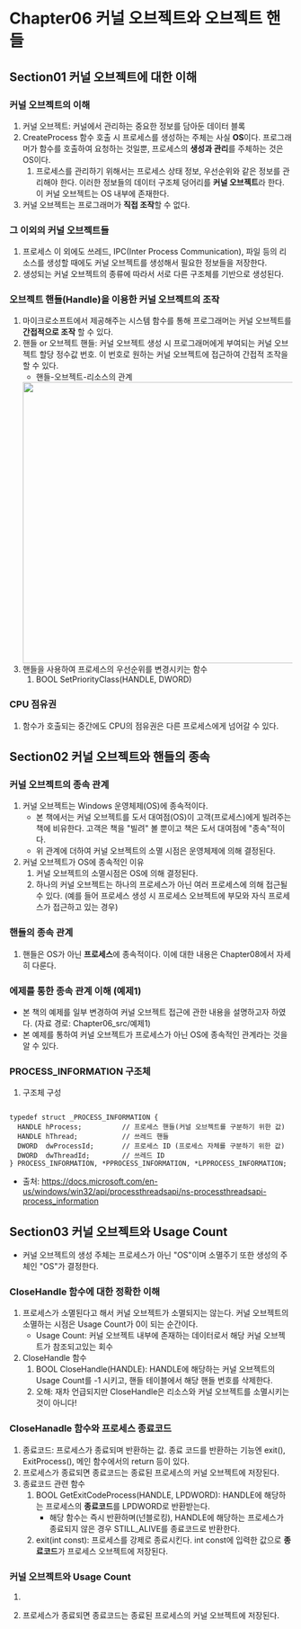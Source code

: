 # Chapter06 커널 오브젝트와 오브젝트 핸들
## Section01 커널 오브젝트에 대한 이해
### 커널 오브젝트의 이해
1. 커널 오브젝트: 커널에서 관리하는 중요한 정보를 담아둔 데이터 블록
2. CreateProcess 함수 호출 시 프로세스를 생성하는 주체는 사실 **OS**이다. 프로그래머가 함수를 호출하여 요청하는 것일뿐, 프로세스의 **생성과 관리**를 주체하는 것은 OS이다.
    1) 프로세스를 관리하기 위해서는 프로세스 상태 정보, 우선순위와 같은 정보를 관리해야 한다. 이러한 정보들의 데이터 구조체 덩어리를 **커널 오브젝트**라 한다. 이 커널 오브젝트는 OS 내부에 존재한다.
3. 커널 오브젝트는 프로그래머가 **직접 조작**할 수 없다.

### 그 이외의 커널 오브젝트들
1. 프로세스 이 외에도 쓰레드, IPC(Inter Process Communication), 파일 등의 리소스를 생성할 때에도 커널 오브젝트를 생성해서 필요한 정보들을 저장한다.
2. 생성되는 커널 오브젝트의 종류에 따라서 서로 다른 구조체를 기반으로 생성된다.

### 오브젝트 핸들(Handle)을 이용한 커널 오브젝트의 조작
1. 마이크로소프트에서 제공해주는 시스템 함수를 통해 프로그래머는 커널 오브젝트를 **간접적으로 조작** 할 수 있다.
2. 핸들 or 오브젝트 핸들: 커널 오브젝트 생성 시 프로그래머에게 부여되는 커널 오브젝트 할당 정수값 번호. 이 번호로 원하는 커널 오브젝트에 접근하여 간접적 조작을 할 수 있다.
    * 핸들-오브젝트-리소스의 관계
    <img width="500" src="https://user-images.githubusercontent.com/95362065/146154142-07d0d53d-c339-44f8-8b75-6766385032ec.png">
3. 핸들을 사용하여 프로세스의 우선순위를 변경시키는 함수
    1) BOOL SetPriorityClass(HANDLE, DWORD)

### CPU 점유권
1. 함수가 호출되는 중간에도 CPU의 점유권은 다른 프로세스에게 넘어갈 수 있다.

## Section02 커널 오브젝트와 핸들의 종속 
### 커널 오브젝트의 종속 관계
1. 커널 오브젝트는 Windows 운영체제(OS)에 종속적이다.
    * 본 책에서는 커널 오브젝트를 도서 대여점(OS)이 고객(프로세스)에게 빌려주는 책에 비유한다. 고객은 책을 "빌려" 볼 뿐이고 책은 도서 대여점에 "종속"적이다.
    * 위 관계에 더하여 커널 오브젝트의 소멸 시점은 운영체제에 의해 결정된다.
2. 커널 오브젝트가 OS에 종속적인 이유
    1) 커널 오브젝트의 소멸시점은 OS에 의해 결정된다.
    2) 하나의 커널 오브젝트는 하나의 프로세스가 아닌 여러 프로세스에 의해 접근될 수 있다. (예를 들어 프로세스 생성 시 프로세스 오브젝트에 부모와 자식 프로세스가 접근하고 있는 경우)

### 핸들의 종속 관계
1. 핸들은 OS가 아닌 **프로세스**에 종속적이다. 이에 대한 내용은 Chapter08에서 자세히 다룬다.

### 에제를 통한 종속 관계 이해 (예제1)
* 본 책의 예제를 일부 변경하여 커널 오브젝트 접근에 관한 내용을 설명하고자 하였다. (자료 경로: Chapter06_src/예제1)
* 본 예제를 통하여 커널 오브젝트가 프로세스가 아닌 OS에 종속적인 관계라는 것을 알 수 있다.

### PROCESS_INFORMATION 구조체
1. 구조체 구성
<pre><code>
typedef struct _PROCESS_INFORMATION {
  HANDLE hProcess;          // 프로세스 핸들(커널 오브젝트를 구분하기 위한 값)
  HANDLE hThread;           // 쓰레드 핸들
  DWORD  dwProcessId;       // 프로세스 ID (프로세스 자체를 구분하기 위한 값)
  DWORD  dwThreadId;        // 쓰레드 ID
} PROCESS_INFORMATION, *PPROCESS_INFORMATION, *LPPROCESS_INFORMATION;
</code></pre>
 * 출처: https://docs.microsoft.com/en-us/windows/win32/api/processthreadsapi/ns-processthreadsapi-process_information

## Section03 커널 오브젝트와 Usage Count
* 커널 오브젝트의 생성 주체는 프로세스가 아닌 "OS"이며 소멸주기 또한 생성의 주체인 "OS"가 결정한다.
### CloseHandle 함수에 대한 정확한 이해
1. 프로세스가 소멸된다고 해서 커널 오브젝트가 소멸되지는 않는다. 커널 오브젝트의 소멸하는 시점은 Usage Count가 0이 되는 순간이다.
    * Usage Count: 커널 오브젝트 내부에 존재하는 데이터로서 해당 커널 오브젝트가 참조되고있는 회수
2. CloseHandle 함수 
    1) BOOL CloseHandle(HANDLE): HANDLE에 해당하는 커널 오브젝트의 Usage Count를 -1 시키고, 핸들 테이블에서 해당 핸들 번호를 삭제한다.
    2) 오해: 재차 언급되지만 CloseHandle은 리소스와 커널 오브젝트를 소멸시키는 것이 아니다!

### CloseHanadle 함수와 프로세스 종료코드 
1. 종료코드: 프로세스가 종료되며 반환하는 값. 종료 코드를 반환하는 기능엔 exit(), ExitProcess(), 메인 함수에서의 return 등이 있다. 
2. 프로세스가 종료되면 종료코드는 종료된 프로세스의 커널 오브젝트에 저장된다.
3. 종료코드 관련 함수
    1) BOOL GetExitCodeProcess(HANDLE, LPDWORD): HANDLE에 해당하는 프로세스의 **종료코드**를 LPDWORD로 반환받는다.
        * 해당 함수는 즉시 반환하며(넌블로킹), HANDLE에 해당하는 프로세스가 종료되지 않은 경우 STILL_ALIVE를 종료코드로 반환한다.
    2) exit(int const): 프로세스를 강제로 종료시킨다. int const에 입력한 값으로 **종료코드**가 프로세스 오브젝트에 저장된다.

### 커널 오브젝트와 Usage Count
1.

2. 프로세스가 종료되면 종료코드는 종료된 프로세스의 커널 오브젝트에 저장된다.
